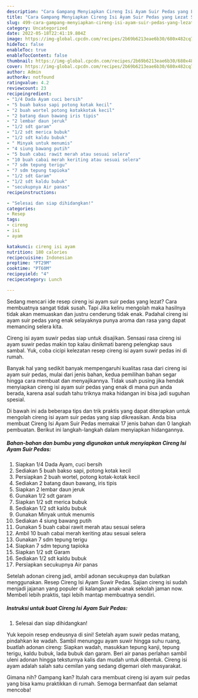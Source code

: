 ```yaml
---
description: "Cara Gampang Menyiapkan Cireng Isi Ayam Suir Pedas yang Lezat Sekali, Buat Buka Puasa Enak"
title: "Cara Gampang Menyiapkan Cireng Isi Ayam Suir Pedas yang Lezat Sekali, Buat Buka Puasa Enak"
slug: 499-cara-gampang-menyiapkan-cireng-isi-ayam-suir-pedas-yang-lezat-sekali-buat-buka-puasa-enak
category: Uncategorized
date: 2022-05-18T22:41:19.804Z
image: https://img-global.cpcdn.com/recipes/2b69b6213eae6b30/680x482cq70/cireng-isi-ayam-suir-pedas-foto-resep-utama.jpg
hideToc: false
enableToc: true
enableTocContent: false
thumbnail: https://img-global.cpcdn.com/recipes/2b69b6213eae6b30/680x482cq70/cireng-isi-ayam-suir-pedas-foto-resep-utama.jpg
cover: https://img-global.cpcdn.com/recipes/2b69b6213eae6b30/680x482cq70/cireng-isi-ayam-suir-pedas-foto-resep-utama.jpg
author: Admin
authorAv: notfound
ratingvalue: 4.2
reviewcount: 23
recipeingredient:
- "1/4 Dada Ayam cuci bersih"
- "5 buah bakso sapi potong kotak kecil"
- "2 buah wortel potong kotakkotak kecil"
- "2 batang daun bawang iris tipis"
- "2 lembar daun jeruk"
- "1/2 sdt garam"
- "1/2 sdt merica bubuk"
- "1/2 sdt kaldu bubuk"
- " Minyak untuk menumis"
- "4 siung bawang putih"
- "5 buah cabai rawit merah atau sesuai selera"
- "10 buah cabai merah keriting atau sesuai selera"
- "7 sdm tepung terigu"
- "7 sdm tepung tapioka"
- "1/2 sdt Garam"
- "1/2 sdt kaldu bubuk"
- "secukupnya Air panas"
recipeinstructions:

- "Selesai dan siap dihidangkan!"
categories:
- Resep
tags:
- cireng
- isi
- ayam

katakunci: cireng isi ayam 
nutrition: 180 calories
recipecuisine: Indonesian
preptime: "PT29M"
cooktime: "PT60M"
recipeyield: "4"
recipecategory: Lunch

---
```



Sedang mencari ide resep cireng isi ayam suir pedas yang lezat? Cara membuatnya sangat tidak susah. Tapi Jika keliru mengolah maka hasilnya tidak akan memuaskan dan justru cenderung tidak enak. Padahal cireng isi ayam suir pedas yang enak selayaknya punya aroma dan rasa yang dapat memancing selera kita.


Cireng isi ayam suwir pedas siap untuk disajikan. Sensasi rasa cireng isi ayam suwir pedas makin top kalau dinikmati bareng pelengkap saus sambal. Yuk, coba cicipi kelezatan resep cireng isi ayam suwir pedas ini di rumah.

Banyak hal yang sedikit banyak mempengaruhi kualitas rasa dari cireng isi ayam suir pedas, mulai dari jenis bahan, kedua pemilihan bahan segar hingga cara membuat dan menyajikannya. Tidak usah pusing jika hendak menyiapkan cireng isi ayam suir pedas yang enak di mana pun anda berada, karena asal sudah tahu triknya maka hidangan ini bisa jadi suguhan spesial.


Di bawah ini ada beberapa tips dan trik praktis yang dapat diterapkan untuk mengolah cireng isi ayam suir pedas yang siap dikreasikan. Anda bisa membuat Cireng Isi Ayam Suir Pedas memakai 17 jenis bahan dan 0 langkah pembuatan. Berikut ini langkah-langkah dalam menyiapkan hidangannya.

<!--inarticleads1-->

##### Bahan-bahan dan bumbu yang digunakan untuk menyiapkan Cireng Isi Ayam Suir Pedas:

1. Siapkan 1/4 Dada Ayam, cuci bersih
1. Sediakan 5 buah bakso sapi, potong kotak kecil
1. Persiapkan 2 buah wortel, potong kotak-kotak kecil
1. Sediakan 2 batang daun bawang, iris tipis
1. Siapkan 2 lembar daun jeruk
1. Gunakan 1/2 sdt garam
1. Siapkan 1/2 sdt merica bubuk
1. Sediakan 1/2 sdt kaldu bubuk
1. Gunakan  Minyak untuk menumis
1. Sediakan 4 siung bawang putih
1. Gunakan 5 buah cabai rawit merah atau sesuai selera
1. Ambil 10 buah cabai merah keriting atau sesuai selera
1. Gunakan 7 sdm tepung terigu
1. Siapkan 7 sdm tepung tapioka
1. Siapkan 1/2 sdt Garam
1. Sediakan 1/2 sdt kaldu bubuk
1. Persiapkan secukupnya Air panas


Setelah adonan cireng jadi, ambil adonan secukupnya dan bulatkan menggunakan. Resep Cireng Isi Ayam Suwir Pedas. Sajian cireng isi sudah menjadi jajanan yang populer di kalangan anak-anak sekolah jaman now. Membeli lebih praktis, tapi lebih mantap membuatnya sendiri. 

<!--inarticleads2-->

##### Instruksi untuk buat Cireng Isi Ayam Suir Pedas:


1. Selesai dan siap dihidangkan!

Yuk kepoin resep endeusnya di sini! Setelah ayam suwir pedas matang, pindahkan ke wadah. Sambil menunggu ayam suwir hingga suhu ruang, buatlah adonan cireng: Siapkan wadah, masukkan tepung kanji, tepung terigu, kaldu bubuk, lada bubuk dan garam. Beri air panas perlahan sambil uleni adonan hingga teksturnya kalis dan mudah untuk dibentuk. Cireng isi ayam adalah salah satu cemilan yang sedang digemari oleh masyarakat. 

Gimana nih? Gampang kan? Itulah cara membuat cireng isi ayam suir pedas yang bisa kamu praktikkan di rumah. Semoga bermanfaat dan selamat mencoba!
